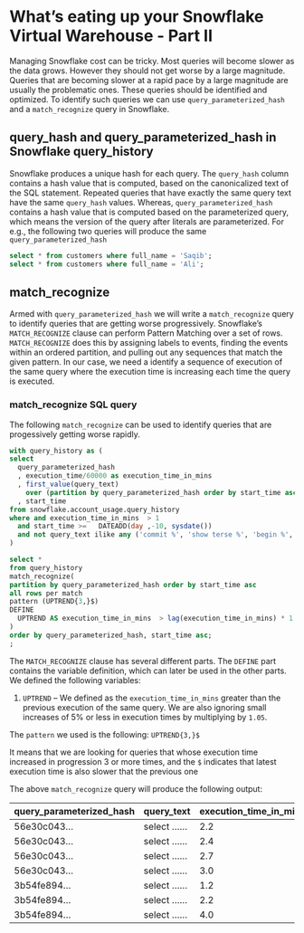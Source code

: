 # What’s eating up your Snowflake Virtual Warehouse - Part II

Managing Snowflake cost can be tricky. Most queries will become slower as the data grows. However they should not get worse by a large magnitude. Queries that are becoming slower at a rapid pace by a large magnitude are usually the problematic ones. These queries should be identified and optimized. To identify such queries we can use `query_parameterized_hash` and a `match_recognize` query in Snowflake.

## query_hash and query_parameterized_hash in Snowflake query_history
Snowflake produces a unique hash for each query. The `query_hash` column contains a hash value that is computed, based on the canonicalized text of the SQL statement. Repeated queries that have exactly the same query text have the same `query_hash` values. Whereas, `query_parameterized_hash` contains a hash value that is computed based on the parameterized query, which means the version of the query after literals are parameterized. For e.g., the following two queries will produce the same `query_parameterized_hash`

```sql
select * from customers where full_name = 'Saqib';
select * from customers where full_name = 'Ali';
```

## match_recognize

Armed with `query_parameterized_hash` we will write a `match_recognize` query to identify queries that are getting worse progressively.  Snowflake’s `MATCH_RECOGNIZE` clause can perform Pattern Matching over a set of rows. `MATCH_RECOGNIZE` does this by assigning labels to events, finding the events within an ordered partition, and pulling out any sequences that match the given pattern. In our case, we need a identify a sequence of execution of the same query where the execution time is increasing each time the query is executed.

### match_recognize SQL query

The following `match_recognize` can be used to identify queries that are progessively getting worse rapidly. 

```sql
with query_history as (
select
  query_parameterized_hash
  , execution_time/60000 as execution_time_in_mins
  , first_value(query_text)
    over (partition by query_parameterized_hash order by start_time asc) as query_text
  , start_time
from snowflake.account_usage.query_history
where and execution_time_in_mins  > 1
  and start_time >=   DATEADD(day ,-10, sysdate())
  and not query_text ilike any ('commit %', 'show terse %', 'begin %', 'use %', 'create %')
)

select *
from query_history
match_recognize(
partition by query_parameterized_hash order by start_time asc
all rows per match
pattern (UPTREND{3,}$)
DEFINE
  UPTREND AS execution_time_in_mins  > lag(execution_time_in_mins) * 1.05
)
order by query_parameterized_hash, start_time asc;
;
```

The `MATCH_RECOGNIZE` clause has several different parts. The `DEFINE` part contains the variable definition, which can later be used in the other parts. We defined the following variables:

1. `UPTREND` – We defined as the `execution_time_in_mins` greater than the previous execution of the same query. We are also ignoring small increases of 5% or less in execution times by multiplying by `1.05`.
 
The `pattern` we used is the following: `UPTREND{3,}$`

It means that we are looking for queries that whose execution time increased in progression 3 or more times, and the `$` indicates that latest execution time is also slower that the previous one

The above `match_recognize` query will produce the following output:

|query_parameterized_hash|query_text|execution_time_in_mins|start_time|
|------------------------|----------|----------------------|----------|
|56e30c043…              |select …… |2.2                   |…|
|56e30c043…              |select …… |2.4                   |…|
|56e30c043…              |select …… |2.7                   |…|
|56e30c043…              |select …… |3.0                   |…|
|3b54fe894…              |select …… |1.2                   |…|
|3b54fe894…              |select …… |2.2                   |…|
|3b54fe894…              |select …… |4.0                   |…|
